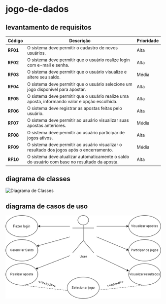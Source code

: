 # jogo-de-dados
## levantamento de requisitos

| Código   | Descrição                                                                                     | Prioridade |
| -------- | --------------------------------------------------------------------------------------------- | ---------- |
| **RF01** | O sistema deve permitir o cadastro de novos usuários.                                         | Alta       |
| **RF02** | O sistema deve permitir que o usuário realize login com e-mail e senha.                       | Alta       |
| **RF03** | O sistema deve permitir que o usuário visualize e altere seu saldo.                           | Média      |
| **RF04** | O sistema deve permitir que o usuário selecione um jogo disponível para apostar.              | Alta       |
| **RF05** | O sistema deve permitir que o usuário realize uma aposta, informando valor e opção escolhida. | Alta       |
| **RF06** | O sistema deve registrar as apostas feitas pelo usuário.                                      | Alta       |
| **RF07** | O sistema deve permitir ao usuário visualizar suas apostas anteriores.                        | Média      |
| **RF08** | O sistema deve permitir ao usuário participar de jogos ativos.                                | Alta       |
| **RF09** | O sistema deve permitir ao usuário visualizar o resultado dos jogos após o encerramento.      | Média      |
| **RF10** | O sistema deve atualizar automaticamente o saldo do usuário com base no resultado da aposta.  | Alta       |

## diagrama de classes
![Diagrama de Classes]('./classes_jg_de_dados.drawio.png')

## diagrama de casos de uso
<p align="center">
  <img src="./casosusojgdados.drawio.png" alt="Diagrama de Casos de Uso" width="700">
</p>

